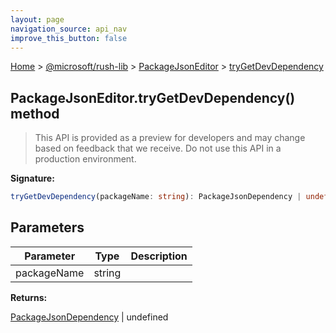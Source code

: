 ```yaml
---
layout: page
navigation_source: api_nav
improve_this_button: false
---
```



[Home](./index.md) &gt; [@microsoft/rush-lib](./rush-lib.md) &gt; [PackageJsonEditor](./rush-lib.packagejsoneditor.md) &gt; [tryGetDevDependency](./rush-lib.packagejsoneditor.trygetdevdependency.md)

## PackageJsonEditor.tryGetDevDependency() method

> This API is provided as a preview for developers and may change based on feedback that we receive. Do not use this API in a production environment.
>

<b>Signature:</b>

```typescript
tryGetDevDependency(packageName: string): PackageJsonDependency | undefined;
```

## Parameters

|  Parameter | Type | Description |
|  --- | --- | --- |
|  packageName | string |  |

<b>Returns:</b>

[PackageJsonDependency](./rush-lib.packagejsondependency.md) \| undefined
